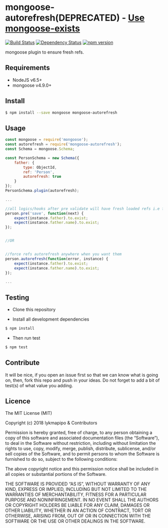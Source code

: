 # mongoose-autorefresh(DEPRECATED) - [Use mongoose-exists](https://github.com/lykmapipo/mongoose-exists)

[![Build Status](https://travis-ci.org/lykmapipo/mongoose-autorefresh.svg?branch=master)](https://travis-ci.org/lykmapipo/mongoose-autorefresh)
[![Dependency Status](https://img.shields.io/david/lykmapipo/mongoose-autorefresh.svg?style=flat)](https://david-dm.org/lykmapipo/mongoose-autorefresh)
[![npm version](https://badge.fury.io/js/mongoose-autorefresh.svg)](https://badge.fury.io/js/mongoose-autorefresh)

mongoose plugin to ensure fresh refs.

## Requirements

- NodeJS v6.5+
- mongoose v4.9.0+

## Install
```sh
$ npm install --save mongoose mongoose-autorefresh
```

## Usage

```javascript
const mongoose = require('mongoose');
const autorefresh = require('mongoose-autorefresh');
const Schema = mongoose.Schema;

const PersonSchema = new Schema({
    father: {
        type: ObjectId,
        ref: 'Person',
        autorefresh: true
    }
});
PersonSchema.plugin(autorefresh);

...

//all logics/hooks after pre validate will have fresh loaded refs i.e father
person.pre('save', function(next) {
    expect(instance.father).to.exist;
    expect(instance.father.name).to.exist;
});


//OR


//force refs autorefresh anywhere when you want them
person.autorefresh(function(error, instance) {
    expect(instance.father).to.exist;
    expect(instance.father.name).to.exist;
});

...

```

## Testing
* Clone this repository

* Install all development dependencies
```sh
$ npm install
```
* Then run test
```sh
$ npm test
```

## Contribute
It will be nice, if you open an issue first so that we can know what is going on, then, fork this repo and push in your ideas. Do not forget to add a bit of test(s) of what value you adding.

## Licence
The MIT License (MIT)

Copyright (c) 2018 lykmapipo & Contributors

Permission is hereby granted, free of charge, to any person obtaining a copy of this software and associated documentation files (the “Software”), to deal in the Software without restriction, including without limitation the rights to use, copy, modify, merge, publish, distribute, sublicense, and/or sell copies of the Software, and to permit persons to whom the Software is furnished to do so, subject to the following conditions:

The above copyright notice and this permission notice shall be included in all copies or substantial portions of the Software.

THE SOFTWARE IS PROVIDED “AS IS”, WITHOUT WARRANTY OF ANY KIND, EXPRESS OR IMPLIED, INCLUDING BUT NOT LIMITED TO THE WARRANTIES OF MERCHANTABILITY, FITNESS FOR A PARTICULAR PURPOSE AND NONINFRINGEMENT. IN NO EVENT SHALL THE AUTHORS OR COPYRIGHT HOLDERS BE LIABLE FOR ANY CLAIM, DAMAGES OR OTHER LIABILITY, WHETHER IN AN ACTION OF CONTRACT, TORT OR OTHERWISE, ARISING FROM, OUT OF OR IN CONNECTION WITH THE SOFTWARE OR THE USE OR OTHER DEALINGS IN THE SOFTWARE. 